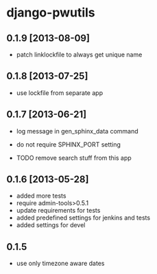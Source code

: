 django-pwutils
===================

0.1.9 [2013-08-09]
--------------------

* patch linklockfile to always get unique name

0.1.8 [2013-07-25]
--------------------

* use lockfile from separate app

0.1.7 [2013-06-21]
--------------------

* log message in gen_sphinx_data command
* do not require SPHINX_PORT setting

* TODO remove search stuff from this app

0.1.6 [2013-05-28]
-------------------------

* added more tests
* require admin-tools>0.5.1
* update requirements for tests
* added predefined settings for jenkins and tests
* added settings for devel

0.1.5
------

* use only timezone aware dates

